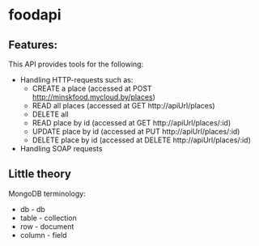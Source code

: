 # foodapi

## Features:
This API provides tools for the following:
* Handling HTTP-requests such as:
  * CREATE a place (accessed at POST http://minskfood.mycloud.by/places)
  * READ all places (accessed at GET http://apiUrl/places)
  * DELETE all
  * READ place by id (accessed at GET http://apiUrl/places/:id)
  * UPDATE place by id (accessed at PUT http://apiUrl/places/:id)
  * DELETE place by id (accessed at DELETE http://apiUrl/places/:id)
* Handling SOAP requests
## Little theory
MongoDB terminology:
* db - db
* table - collection
* row - document
* column - field
